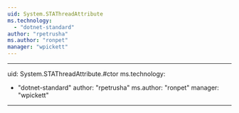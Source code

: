 ```yaml
---
uid: System.STAThreadAttribute
ms.technology: 
  - "dotnet-standard"
author: "rpetrusha"
ms.author: "ronpet"
manager: "wpickett"
---
```


---
uid: System.STAThreadAttribute.#ctor
ms.technology: 
  - "dotnet-standard"
author: "rpetrusha"
ms.author: "ronpet"
manager: "wpickett"
---
